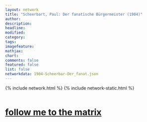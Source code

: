 ```yaml
---
layout: network
title: "Scheerbart, Paul: Der fanatische Bürgermeister (1904)"
author:
description:
headline:
modified:
category:
tags: 
imagefeature: 
mathjax: 
chart: 
comments: false
featured: false
list: false
networkdata: 1904-Scheerbar-Der_fanat.json
---
```

{% include network.html %}
{% include network-static.html %}
<div class="row">
  <div class="small-5 small-centered columns"><a href="/matrix424"><h1>follow me to the matrix</h1></a>
</div>
</div>
